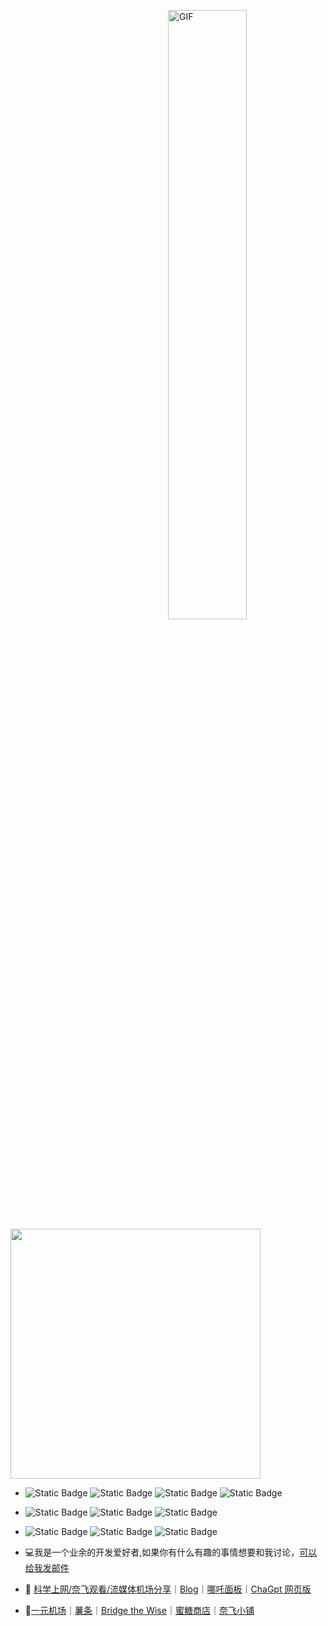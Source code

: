 
<a><img align="right" z width="50%" alt="GIF" src="https://cdn.jsdelivr.net/gh/vanhiupun/pic@1.0/img/2016-05-15_iOd_ij.gif" /></a>
<a><img width="400" src="https://github-readme-stats.vercel.app/api?username=vanhiupun&show_icons=true&bg_color=3a3c3b&text_color=FFFFFF&title_color=FFFFFF" /></a>

- ![Static Badge](https://img.shields.io/badge/javascript-3a3c3b?style=flat-square&logo=javascript&labelColor=3a3c3b)
![Static Badge](https://img.shields.io/badge/Git-3a3c3b?style=flat-square&logo=git&labelColor=3a3c3b)
![Static Badge](https://img.shields.io/badge/Linux-3a3c3b?style=flat-square&logo=linux&labelColor=3a3c3b)
![Static Badge](https://img.shields.io/badge/HTML5-3a3c3b?style=flat-square&logo=html5&labelColor=3a3c3b)

- ![Static Badge](https://img.shields.io/badge/Node.js-3a3c3b?style=flat-square&logo=node.js&labelColor=3a3c3b)
![Static Badge](https://img.shields.io/badge/Vue.js-3a3c3b?style=flat-square&logo=vue.js&labelColor=3a3c3b)
![Static Badge](https://img.shields.io/badge/MySQL-3a3c3b?style=flat-square&logo=mysql&labelColor=3a3c3b)

- ![Static Badge](https://img.shields.io/badge/Oracle-3a3c3b?style=flat-square&logo=Oracle&labelColor=3a3c3b)
![Static Badge](https://img.shields.io/badge/Google_Cloud-3a3c3b?style=flat-square&logo=googlecloud&labelColor=3a3c3b)
![Static Badge](https://img.shields.io/badge/Markdown-3a3c3b?style=flat-square&logo=markdown&labelColor=3a3c3b)

- :computer:我是一个业余的开发爱好者,如果你有什么有趣的事情想要和我讨论，[可以给我发邮件](mailto:fanxiaobin422@gmail.com)
- :memo: [科学上网/奈飞观看/流媒体机场分享](https://theovan.wiki)｜[Blog](https://theovan.xyz)｜[哪吒面板](http://nz.theovan.xyz)｜[ChaGpt 网页版](https://ai.theovan.xyz)
- :pushpin:[一元机场](https://xn--4gq62f52gdss.com/#/register?code=tFcXfJEu)｜[薯条](https://av1.wtf/auth/register?code=vb4p)｜[Bridge the Wise](https://patriot.ninja/aff.php?aff=1471)｜[蜜糖商店](https://metshop.vip?referrerUserNo=MTU51076)｜[奈飞小铺](https://ihezu.love/UKTer6)
